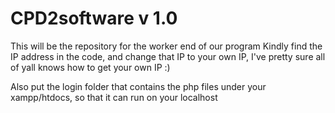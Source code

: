 # CPD2software  v 1.0
 This will be the repository for the worker end of our program
 Kindly find the IP address in the code, and change that IP to your own IP,
 I've pretty sure all of yall knows how to get your own IP :)

Also put the login folder that contains the php files under your xampp/htdocs, 
so that it can run on your localhost

